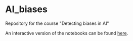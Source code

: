 # AI_biases
Repository for the course "Detecting biases in AI"

An interactive version of the notebooks can be found [here](https://mybinder.org/v2/gh/bmaz/AI_biases/HEAD). 
